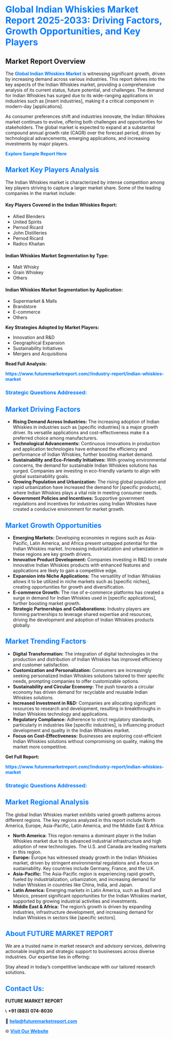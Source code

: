 <h1 style="color: #007BFF;">Global Indian Whiskies Market Report 2025-2033: Driving Factors, Growth Opportunities, and Key Players</h1>

<section id="overview">
<h2>Market Report Overview</h2>
<p>The <a href="https://www.futuremarketreport.com//industry-report/indian-whiskies-market" style="color: #007BFF; text-decoration: none;"><strong>Global Indian Whiskies Market</strong></a> is witnessing significant growth, driven by increasing demand across various industries. This report delves into the key aspects of the Indian Whiskies market, providing a comprehensive analysis of its current status, future potential, and challenges. The demand for Indian Whiskies has surged due to its wide-ranging applications in industries such as [insert industries], making it a critical component in modern-day [applications].</p>
<p>As consumer preferences shift and industries innovate, the Indian Whiskies market continues to evolve, offering both challenges and opportunities for stakeholders. The global market is expected to expand at a substantial compound annual growth rate (CAGR) over the forecast period, driven by technological advancements, emerging applications, and increasing investments by major players.</p>
</section>

<section id="overview">
<p><a href="https://www.futuremarketreport.com//request-sample/reportId=48405" style="color: #007BFF; text-decoration: none;"><strong>Explore Sample Report Here</strong></a></p>
</section>

<section id="key-players">
<h2 style="color: #007BFF;">Market Key Players Analysis</h2>
<p>The Indian Whiskies market is characterized by intense competition among key players striving to capture a larger market share. Some of the leading companies in the market include:</p>
<h4>Key Players Covered in the Indian Whiskies Report:</h4>
<ul><li>Allied Blenders</li><li>United Spirits</li><li>Pernod Ricard</li><li>John Distilleries</li><li>Pernod Ricard</li><li>Radico Khaitan</li></ul>
<h4>Indian Whiskies Market Segmentation by Type:</h4>
<ul><li>Malt Whisky</li><li>Grain Whiskey</li><li>Others</li></ul>

<h4>Indian Whiskies Market Segmentation by Application:</h4>
<ul><li>Supermarket &amp; Malls</li><li>Brandstore</li><li>E-commerce</li><li>Others</li></ul>
<p><strong>Key Strategies Adopted by Market Players:</strong></p>
<ul>
<li>Innovation and R&D</li>
<li>Geographical Expansion</li>
<li>Sustainability Initiatives</li>
<li>Mergers and Acquisitions</li>
</ul>
</section>

<section>
<p><strong>Read Full Analysis: </strong></p><a href="https://www.futuremarketreport.com//industry-report/indian-whiskies-market" style="color: #007BFF; text-decoration: none;"><strong>https://www.futuremarketreport.com//industry-report/indian-whiskies-market</strong></a>
<h3 style="color: #007BFF;">Strategic Questions Addressed:</h3>
</section>

<section id="driving-factors">
<h2 style="color: #007BFF;">Market Driving Factors</h2>
<ul>
<li><strong>Rising Demand Across Industries:</strong> The increasing adoption of Indian Whiskies in industries such as [specific industries] is a major growth driver. Its versatile applications and cost-effectiveness make it a preferred choice among manufacturers.</li>
<li><strong>Technological Advancements:</strong> Continuous innovations in production and application technologies have enhanced the efficiency and performance of Indian Whiskies, further boosting market demand.</li>
<li><strong>Sustainability and Eco-Friendly Initiatives:</strong> With growing environmental concerns, the demand for sustainable Indian Whiskies solutions has surged. Companies are investing in eco-friendly variants to align with global sustainability goals.</li>
<li><strong>Growing Population and Urbanization:</strong> The rising global population and rapid urbanization have increased the demand for [specific products], where Indian Whiskies plays a vital role in meeting consumer needs.</li>
<li><strong>Government Policies and Incentives:</strong> Supportive government regulations and incentives for industries using Indian Whiskies have created a conducive environment for market growth.</li>
</ul>
</section>

<section id="growth-opportunities">
<h2 style="color: #007BFF;">Market Growth Opportunities</h2>
<ul>
<li><strong>Emerging Markets:</strong> Developing economies in regions such as Asia-Pacific, Latin America, and Africa present untapped potential for the Indian Whiskies market. Increasing industrialization and urbanization in these regions are key growth drivers.</li>
<li><strong>Innovative Product Development:</strong> Companies investing in R&D to create innovative Indian Whiskies products with enhanced features and applications are likely to gain a competitive edge.</li>
<li><strong>Expansion into Niche Applications:</strong> The versatility of Indian Whiskies allows it to be utilized in niche markets such as [specific niches], creating opportunities for growth and diversification.</li>
<li><strong>E-commerce Growth:</strong> The rise of e-commerce platforms has created a surge in demand for Indian Whiskies used in [specific applications], further boosting market growth.</li>
<li><strong>Strategic Partnerships and Collaborations:</strong> Industry players are forming partnerships to leverage shared expertise and resources, driving the development and adoption of Indian Whiskies products globally.</li>
</ul>
</section>

<section id="trending-factors">
<h2 style="color: #007BFF;">Market Trending Factors</h2>
<ul>
<li><strong>Digital Transformation:</strong> The integration of digital technologies in the production and distribution of Indian Whiskies has improved efficiency and customer satisfaction.</li>
<li><strong>Customization and Personalization:</strong> Consumers are increasingly seeking personalized Indian Whiskies solutions tailored to their specific needs, prompting companies to offer customizable options.</li>
<li><strong>Sustainability and Circular Economy:</strong> The push towards a circular economy has driven demand for recyclable and reusable Indian Whiskies solutions.</li>
<li><strong>Increased Investment in R&D:</strong> Companies are allocating significant resources to research and development, resulting in breakthroughs in Indian Whiskies technology and applications.</li>
<li><strong>Regulatory Compliance:</strong> Adherence to strict regulatory standards, particularly in industries like [specific industries], is influencing product development and quality in the Indian Whiskies market.</li>
<li><strong>Focus on Cost-Effectiveness:</strong> Businesses are exploring cost-efficient Indian Whiskies solutions without compromising on quality, making the market more competitive.</li>
</ul>
</section>

<section>
<p><strong>Get Full Report: </strong></p><a href="https://www.futuremarketreport.com//industry-report/indian-whiskies-market" style="color: #007BFF; text-decoration: none;"><strong>https://www.futuremarketreport.com//industry-report/indian-whiskies-market</strong></a>
<h3 style="color: #007BFF;">Strategic Questions Addressed:</h3>
</section>


<section id="regional-analysis">
<h2 style="color: #007BFF;">Market Regional Analysis</h2>
<p>The global Indian Whiskies market exhibits varied growth patterns across different regions. The key regions analyzed in this report include North America, Europe, Asia-Pacific, Latin America, and the Middle East & Africa:</p>
<ul>
<li><strong>North America:</strong> This region remains a dominant player in the Indian Whiskies market due to its advanced industrial infrastructure and high adoption of new technologies. The U.S. and Canada are leading markets in this region.</li>
<li><strong>Europe:</strong> Europe has witnessed steady growth in the Indian Whiskies market, driven by stringent environmental regulations and a focus on sustainability. Key countries include Germany, France, and the U.K.</li>
<li><strong>Asia-Pacific:</strong> The Asia-Pacific region is experiencing rapid growth, fueled by industrialization, urbanization, and increasing demand for Indian Whiskies in countries like China, India, and Japan.</li>
<li><strong>Latin America:</strong> Emerging markets in Latin America, such as Brazil and Mexico, present significant opportunities for the Indian Whiskies market, supported by growing industrial activities and investments.</li>
<li><strong>Middle East & Africa:</strong> The region’s growth is driven by expanding industries, infrastructure development, and increasing demand for Indian Whiskies in sectors like [specific sectors].</li>
</ul>
</section>

<footer>
<h2 style="color: #007BFF;">About FUTURE MARKET REPORT</h2>
<p>We are a trusted name in market research and advisory services, delivering actionable insights and strategic support to businesses across diverse industries. Our expertise lies in offering:</p>

<p>Stay ahead in today’s competitive landscape with our tailored research solutions.</p>

<h2 style="color: #007BFF;">Contact Us:</h2>
<p><strong>FUTURE MARKET REPORT</strong></p>
<p>📞 <strong>+91 (883) 074-8030</strong></p>
<p>📧 <strong><a href="mailto:help@futuremarketreport.com" style="color: #007BFF;">help@futuremarketreport.com</a></strong></p>
<p>🌐 <strong><a href="https://www.futuremarketreport.com/" style="color: #007BFF;">Visit Our Website</a></strong></p>
</footer>